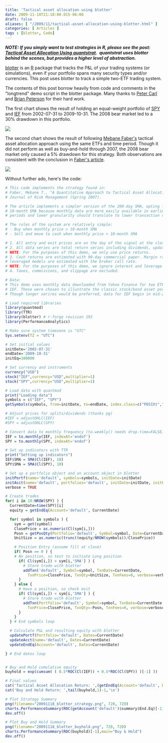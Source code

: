 ```yaml
---
title: 'Tactical asset allocation using blotter'
date: 2009-11-18T21:18:00.015-06:00
draft: false
aliases: [ "/2009/11/tactical-asset-allocation-using-blotter.html" ]
categories: [ Articles ]
tags : [blotter, Code]
---
```


**_NOTE: If you simply want to test strategies in R, please see the post: [Tactical Asset Allocation Using quantstrat](http://blog.fosstrading.com/2011/08/tactical-asset-allocation-using.html).  quantstrat uses blotter behind the scenes, but provides a higher level of abstraction._**  
  
[blotter](https://r-forge.r-project.org/projects/blotter) is an [R](http://www.r-project.org/) package that tracks the P&L of your trading systems (or simulations), even if your portfolio spans many security types and/or currencies. This post uses blotter to track a simple two-ETF trading system.  
  
The contents of this post borrow heavily from code and comments in the "longtrend" demo script in the blotter package. Many thanks to [Peter Carl](http://www.braverock.com/%7Epeter/) and [Brian Peterson](http://www.braverock.com/%7Ebrian/) for their hard work.  
  
The first chart shows the result of holding an equal-weight portfolio of [SPY](http://finance.yahoo.com/q?s=SPY) and [IEF](http://finance.yahoo.com/q?s=IEF) from 2002-07-31 to 2009-10-31. The 2008 bear market led to a 30% drawdown in this portfolio.  
  

![](/post-images/20091118_blotter_buyhold.png)

  
The second chart shows the result of following [Mebane Faber's](http://www.mebanefaber.com/) tactical asset allocation approach using the same ETFs and time period. Though it did not perform as well as buy-and-hold through 2007, the 2008 bear market only caused a 5% drawdown for this strategy. Both observations are consistent with the conclusion in [Faber's article](http://ssrn.com/abstract=962461).  
  

![](/post-images/20091118_blotter_strategy.png)

  
Without further ado, here's the code:  
  
```r
# This code implements the strategy found in:
# Faber, Mebane T., "A Quantitative Approach to Tactical Asset Allocation."
# Journal of Risk Management (Spring 2007).

# The article implements a simpler version of the 200-day SMA, opting for a
# 10-month SMA because monthly data are more easily available in earlier
# periods and lower granularity should translate to lower transaction costs.

# The rules of the system are relatively simple:
# - Buy when monthly price > 10-month SMA
# - Sell and move to cash when monthly price < 10-month SMA

# 1. All entry and exit prices are on the day of the signal at the close.
# 2. All data series are total return series including dividends, updated monthly.
# NOTE: For the purposes of this demo, we only use price returns.
# 3. Cash returns are estimated with 90-day commercial paper. Margin rates for
# leveraged models are estimated with the broker call rate.
# NOTE: For the purposes of this demo, we ignore interest and leverage.
# 4. Taxes, commissions, and slippage are excluded.

# Data:
# This demo uses monthly data downloaded from Yahoo Finance for two ETFs: SPY and
# IEF. These were chosen to illustrate the classic stock/bond asset portfolio.
# Though longer serires would be preferred, data for IEF begin in mid-2002.

# Load required libraries
library(quantmod)
library(TTR)
library(blotter) # r-forge revision 193
library(PerformanceAnalytics)

# Make sure system timezone is "UTC"
Sys.setenv(TZ = "UTC")

# Set initial values
initDate='2002-07-31'
endDate='2009-10-31'
initEq=100000

# Set currency and instruments
currency("USD")
stock("IEF",currency="USD",multiplier=1)
stock("SPY",currency="USD",multiplier=1)

# Load data with quantmod
print("Loading data")
symbols = c("IEF", "SPY")
getSymbols(symbols, from=initDate, to=endDate, index.class=c("POSIXt","POSIXct"))

# Adjust prices for splits/dividends (thanks pg)
#IEF = adjustOHLC(IEF)
#SPY = adjustOHLC(SPY)

# Convert data to monthly frequency (to.weekly() needs drop.time=FALSE)
IEF = to.monthly(IEF, indexAt='endof')
SPY = to.monthly(SPY, indexAt='endof')

# Set up indicators with TTR
print("Setting up indicators")
IEF$SMA = SMA(Cl(IEF), 10)
SPY$SMA = SMA(Cl(SPY), 10)

# Set up a portfolio object and an account object in blotter
initPortf(name='default', symbols=symbols, initDate=initDate)
initAcct(name='default', portfolios='default', initDate=initDate, initEq=initEq)
verbose = TRUE

# Create trades
for( i in 10:NROW(SPY) ) {
  CurrentDate=time(SPY)[i]
  equity = getEndEq(Account='default', CurrentDate)

  for( symbol in symbols ) {
    sym = get(symbol)
    ClosePrice = as.numeric(Cl(sym[i,]))
    Posn = getPosQty(Portfolio='default', Symbol=symbol, Date=CurrentDate)
    UnitSize = as.numeric(trunc((equity/NROW(symbols))/ClosePrice))

    # Position Entry (assume fill at close)
    if( Posn == 0 ) {
    # No position, so test to initiate Long position
      if( Cl(sym[i,]) > sym[i,'SMA'] ) {
        # Store trade with blotter
        addTxn('default', Symbol=symbol, TxnDate=CurrentDate,
          TxnPrice=ClosePrice, TxnQty=UnitSize, TxnFees=0, verbose=verbose)
      }
    } else {
      # Have a position, so check exit
      if( Cl(sym[i,]) < sym[i,'SMA'] ) {
        # Store trade with blotter
        addTxn(Portfolio='default', Symbol=symbol, TxnDate=CurrentDate,
          TxnPrice=ClosePrice, TxnQty=-Posn, TxnFees=0, verbose=verbose)
      }
    }
  } # End symbols loop

  # Calculate P&L and resulting equity with blotter
  updatePortf(Portfolio='default', Dates=CurrentDate)
  updateAcct(name='default', Dates=CurrentDate)
  updateEndEq(Account='default', Dates=CurrentDate)

} # End dates loop


# Buy and Hold cumulative equity
buyhold = exp(cumsum( ( 0.5*ROC(Cl(IEF)) + 0.5*ROC(Cl(SPY)) )[-1] ))

# Final values
cat('Tactical Asset Allocation Return: ',(getEndEq(Account='default', Date=CurrentDate)-initEq)/initEq,'\n')
cat('Buy and Hold Return: ',tail(buyhold,1)-1,'\n')

# Plot Strategy Summary
png(filename="20091118_blotter_strategy.png", 720, 720)
charts.PerformanceSummary(ROC(getAccount('default')$summary$End.Eq)[-1],main="Tactical Asset Allocation")
dev.off()

# Plot Buy and Hold Summary
png(filename="20091118_blotter_buyhold.png", 720, 720)
charts.PerformanceSummary(ROC(buyhold)[-1],main="Buy & Hold")
dev.off()
```

